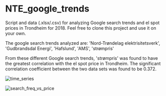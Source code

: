 # NTE_google_trends
Script and data (.xlsx/.csv) for analyzing Google search trends and el spot prices in Trondheim for 2018. Feel free to clone this project and use it on your own.

The google search trends analyzed are: 'Nord-Trøndelag elektrisitetsverk', 'Gudbrandsdal Energi', 'Hafslund', 'AMS', 'strømpris'

From these different Google search trends, 'strømpris' was found to have the greatest correlation with the el spot price in Trondheim. The significant correlation coefficient between the two data sets was found to be 0.372. 

![time_series](https://user-images.githubusercontent.com/32704599/60349561-28e03c00-99c2-11e9-8fb2-83b020fdce3e.png)

![search_freq_vs_price](https://user-images.githubusercontent.com/32704599/60349688-5cbb6180-99c2-11e9-9484-884df9fb0c25.png)
